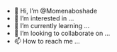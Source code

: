 - 👋 Hi, I’m @Momenaboshade
- 👀 I’m interested in ...
- 🌱 I’m currently learning ...
- 💞️ I’m looking to collaborate on ...
- 📫 How to reach me ...

<!---
Momenaboshade/Momenaboshade is a ✨ special ✨ repository because its `README.md` (this file) appears on your GitHub profile.
You can click the Preview link to take a look at your changes.
--->
